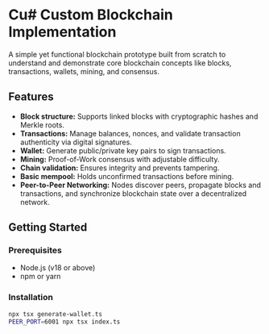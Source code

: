 # Cu# Custom Blockchain Implementation

A simple yet functional blockchain prototype built from scratch to understand and demonstrate core blockchain concepts like blocks, transactions, wallets, mining, and consensus.

## Features

- **Block structure:** Supports linked blocks with cryptographic hashes and Merkle roots.
- **Transactions:** Manage balances, nonces, and validate transaction authenticity via digital signatures.
- **Wallet:** Generate public/private key pairs to sign transactions.
- **Mining:** Proof-of-Work consensus with adjustable difficulty.
- **Chain validation:** Ensures integrity and prevents tampering.
- **Basic mempool:** Holds unconfirmed transactions before mining.
- **Peer-to-Peer Networking:** Nodes discover peers, propagate blocks and transactions, and synchronize blockchain state over a decentralized network.


## Getting Started

### Prerequisites

- Node.js (v18 or above)
- npm or yarn

### Installation

```bash
npx tsx generate-wallet.ts
PEER_PORT=6001 npx tsx index.ts
